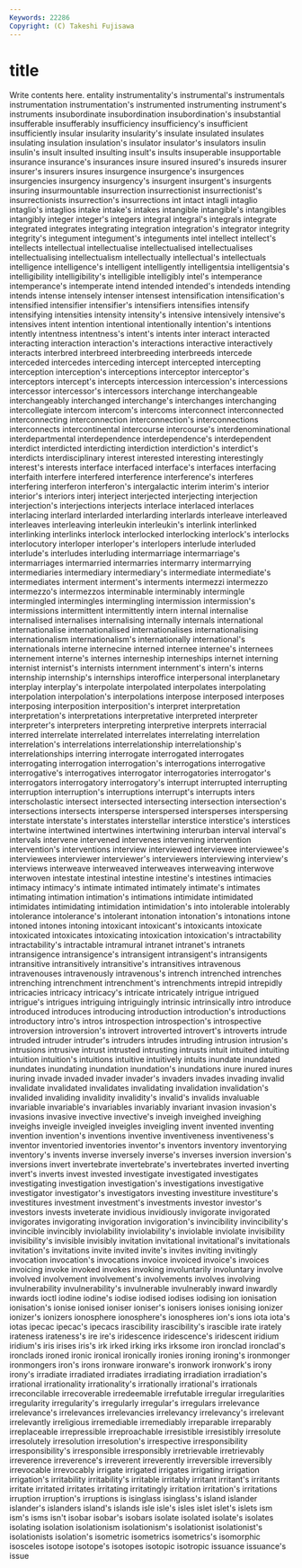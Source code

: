 ```yaml
---
Keywords: 22286 
Copyright: (C) Takeshi Fujisawa
---
```


# title

Write contents here.
entality instrumentality's instrumental's instrumentals instrumentation
instrumentation's instrumented instrumenting instrument's instruments insubordinate insubordination insubordination's insubstantial insufferable
insufferably insufficiency insufficiency's insufficient insufficiently insular insularity insularity's insulate insulated
insulates insulating insulation insulation's insulator insulator's insulators insulin insulin's insult
insulted insulting insult's insults insuperable insupportable insurance insurance's insurances insure
insured insured's insureds insurer insurer's insurers insures insurgence insurgence's insurgences
insurgencies insurgency insurgency's insurgent insurgent's insurgents insuring insurmountable insurrection insurrectionist
insurrectionist's insurrectionists insurrection's insurrections int intact intagli intaglio intaglio's intaglios
intake intake's intakes intangible intangible's intangibles intangibly integer integer's integers
integral integral's integrals integrate integrated integrates integrating integration integration's integrator
integrity integrity's integument integument's integuments intel intellect intellect's intellects intellectual
intellectualise intellectualised intellectualises intellectualising intellectualism intellectually intellectual's intellectuals intelligence intelligence's
intelligent intelligently intelligentsia intelligentsia's intelligibility intelligibility's intelligible intelligibly intel's intemperance
intemperance's intemperate intend intended intended's intendeds intending intends intense intensely
intenser intensest intensification intensification's intensified intensifier intensifier's intensifiers intensifies intensify
intensifying intensities intensity intensity's intensive intensively intensive's intensives intent intention
intentional intentionally intention's intentions intently intentness intentness's intent's intents inter
interact interacted interacting interaction interaction's interactions interactive interactively interacts interbred
interbreed interbreeding interbreeds intercede interceded intercedes interceding intercept intercepted intercepting
interception interception's interceptions interceptor interceptor's interceptors intercept's intercepts intercession intercession's
intercessions intercessor intercessor's intercessors interchange interchangeable interchangeably interchanged interchange's interchanges
interchanging intercollegiate intercom intercom's intercoms interconnect interconnected interconnecting interconnection interconnection's
interconnections interconnects intercontinental intercourse intercourse's interdenominational interdepartmental interdependence interdependence's interdependent
interdict interdicted interdicting interdiction interdiction's interdict's interdicts interdisciplinary interest interested
interesting interestingly interest's interests interface interfaced interface's interfaces interfacing interfaith
interfere interfered interference interference's interferes interfering interferon interferon's intergalactic interim
interim's interior interior's interiors interj interject interjected interjecting interjection interjection's
interjections interjects interlace interlaced interlaces interlacing interlard interlarded interlarding interlards
interleave interleaved interleaves interleaving interleukin interleukin's interlink interlinked interlinking interlinks
interlock interlocked interlocking interlock's interlocks interlocutory interloper interloper's interlopers interlude
interluded interlude's interludes interluding intermarriage intermarriage's intermarriages intermarried intermarries intermarry
intermarrying intermediaries intermediary intermediary's intermediate intermediate's intermediates interment interment's interments
intermezzi intermezzo intermezzo's intermezzos interminable interminably intermingle intermingled intermingles intermingling
intermission intermission's intermissions intermittent intermittently intern internal internalise internalised internalises
internalising internally internals international internationalise internationalised internationalises internationalising internationalism internationalism's
internationally international's internationals interne internecine interned internee internee's internees internement
interne's internes interneship interneships internet interning internist internist's internists internment
internment's intern's interns internship internship's internships interoffice interpersonal interplanetary interplay
interplay's interpolate interpolated interpolates interpolating interpolation interpolation's interpolations interpose interposed
interposes interposing interposition interposition's interpret interpretation interpretation's interpretations interpretative interpreted
interpreter interpreter's interpreters interpreting interpretive interprets interracial interred interrelate interrelated
interrelates interrelating interrelation interrelation's interrelations interrelationship interrelationship's interrelationships interring interrogate
interrogated interrogates interrogating interrogation interrogation's interrogations interrogative interrogative's interrogatives interrogator
interrogatories interrogator's interrogators interrogatory interrogatory's interrupt interrupted interrupting interruption interruption's
interruptions interrupt's interrupts inters interscholastic intersect intersected intersecting intersection intersection's
intersections intersects intersperse interspersed intersperses interspersing interstate interstate's interstates interstellar
interstice interstice's interstices intertwine intertwined intertwines intertwining interurban interval interval's
intervals intervene intervened intervenes intervening intervention intervention's interventions interview interviewed
interviewee interviewee's interviewees interviewer interviewer's interviewers interviewing interview's interviews interweave
interweaved interweaves interweaving interwove interwoven intestate intestinal intestine intestine's intestines
intimacies intimacy intimacy's intimate intimated intimately intimate's intimates intimating intimation
intimation's intimations intimidate intimidated intimidates intimidating intimidation intimidation's into intolerable
intolerably intolerance intolerance's intolerant intonation intonation's intonations intone intoned intones
intoning intoxicant intoxicant's intoxicants intoxicate intoxicated intoxicates intoxicating intoxication intoxication's
intractability intractability's intractable intramural intranet intranet's intranets intransigence intransigence's intransigent
intransigent's intransigents intransitive intransitively intransitive's intransitives intravenous intravenouses intravenously intravenous's
intrench intrenched intrenches intrenching intrenchment intrenchment's intrenchments intrepid intrepidly intricacies
intricacy intricacy's intricate intricately intrigue intrigued intrigue's intrigues intriguing intriguingly
intrinsic intrinsically intro introduce introduced introduces introducing introduction introduction's introductions
introductory intro's intros introspection introspection's introspective introversion introversion's introvert introverted
introvert's introverts intrude intruded intruder intruder's intruders intrudes intruding intrusion
intrusion's intrusions intrusive intrust intrusted intrusting intrusts intuit intuited intuiting
intuition intuition's intuitions intuitive intuitively intuits inundate inundated inundates inundating
inundation inundation's inundations inure inured inures inuring invade invaded invader
invader's invaders invades invading invalid invalidate invalidated invalidates invalidating invalidation
invalidation's invalided invaliding invalidity invalidity's invalid's invalids invaluable invariable invariable's
invariables invariably invariant invasion invasion's invasions invasive invective invective's inveigh
inveighed inveighing inveighs inveigle inveigled inveigles inveigling invent invented inventing
invention invention's inventions inventive inventiveness inventiveness's inventor inventoried inventories inventor's
inventors inventory inventorying inventory's invents inverse inversely inverse's inverses inversion
inversion's inversions invert invertebrate invertebrate's invertebrates inverted inverting invert's inverts
invest invested investigate investigated investigates investigating investigation investigation's investigations investigative
investigator investigator's investigators investing investiture investiture's investitures investment investment's investments
investor investor's investors invests inveterate invidious invidiously invigorate invigorated invigorates
invigorating invigoration invigoration's invincibility invincibility's invincible invincibly inviolability inviolability's inviolable
inviolate invisibility invisibility's invisible invisibly invitation invitational invitational's invitationals invitation's
invitations invite invited invite's invites inviting invitingly invocation invocation's invocations
invoice invoiced invoice's invoices invoicing invoke invoked invokes invoking involuntarily
involuntary involve involved involvement involvement's involvements involves involving invulnerability invulnerability's
invulnerable invulnerably inward inwardly inwards ioctl iodine iodine's iodise iodised
iodises iodising ion ionisation ionisation's ionise ionised ioniser ioniser's ionisers
ionises ionising ionizer ionizer's ionizers ionosphere ionosphere's ionospheres ion's ions
iota iota's iotas ipecac ipecac's ipecacs irascibility irascibility's irascible irate
irately irateness irateness's ire ire's iridescence iridescence's iridescent iridium iridium's
iris irises iris's irk irked irking irks irksome iron ironclad
ironclad's ironclads ironed ironic ironical ironically ironies ironing ironing's ironmonger
ironmongers iron's irons ironware ironware's ironwork ironwork's irony irony's irradiate
irradiated irradiates irradiating irradiation irradiation's irrational irrationality irrationality's irrationally irrational's
irrationals irreconcilable irrecoverable irredeemable irrefutable irregular irregularities irregularity irregularity's irregularly
irregular's irregulars irrelevance irrelevance's irrelevances irrelevancies irrelevancy irrelevancy's irrelevant irrelevantly
irreligious irremediable irremediably irreparable irreparably irreplaceable irrepressible irreproachable irresistible irresistibly
irresolute irresolutely irresolution irresolution's irrespective irresponsibility irresponsibility's irresponsible irresponsibly irretrievable
irretrievably irreverence irreverence's irreverent irreverently irreversible irreversibly irrevocable irrevocably irrigate
irrigated irrigates irrigating irrigation irrigation's irritability irritability's irritable irritably irritant
irritant's irritants irritate irritated irritates irritating irritatingly irritation irritation's irritations
irruption irruption's irruptions is isinglass isinglass's island islander islander's islanders
island's islands isle isle's isles islet islet's islets ism ism's
isms isn't isobar isobar's isobars isolate isolated isolate's isolates isolating
isolation isolationism isolationism's isolationist isolationist's isolationists isolation's isometric isometrics isometrics's
isomorphic isosceles isotope isotope's isotopes isotopic isotropic issuance issuance's issue
